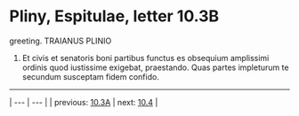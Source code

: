# Pliny, Espitulae, letter 10.3B

greeting. TRAIANUS PLINIO



1. Et civis et senatoris boni partibus functus es obsequium amplissimi ordinis quod iustissime exigebat, praestando. Quas partes impleturum te secundum susceptam fidem confido.



---

| --- | --- |
| previous: [10.3A](../10.3A/) | next: [10.4](../10.4/) |